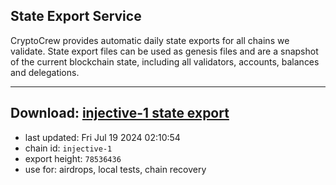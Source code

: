 ## State Export Service
CryptoCrew provides automatic daily state exports for all chains we validate. State export files can be used as genesis files and are a snapshot of the current blockchain state, including all validators, accounts, balances and delegations.

---
**Download: [injective-1 state export](https://dl-eu2.ccvalidators.com/SERVICE/injective/injective-1_export_78536436.json)**
---

- last updated: Fri Jul 19 2024 02:10:54
- chain id: `injective-1`
- export height: `78536436`
- use for: airdrops, local tests, chain recovery
